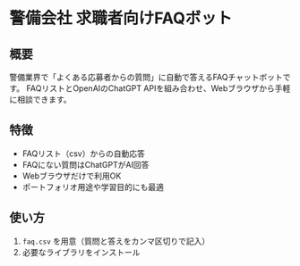 # 警備会社 求職者向けFAQボット

## 概要
警備業界で「よくある応募者からの質問」に自動で答えるFAQチャットボットです。
FAQリストとOpenAIのChatGPT APIを組み合わせ、Webブラウザから手軽に相談できます。

## 特徴
- FAQリスト（csv）からの自動応答
- FAQにない質問はChatGPTがAI回答
- Webブラウザだけで利用OK
- ポートフォリオ用途や学習目的にも最適

## 使い方
1. `faq.csv` を用意（質問と答えをカンマ区切りで記入）
2. 必要なライブラリをインストール